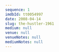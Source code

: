 ```yaml
---
sequence: 1
imdbId: tt0054997
date: 2008-04-14
slug: the-hustler-1961
medium: null
venue: null
venueNotes: null
mediumNotes: null
---
```


